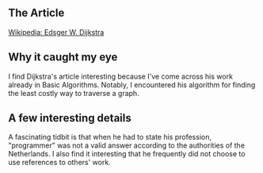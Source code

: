 ## The Article
<a href=https://en.wikipedia.org/wiki/Edsger_W._Dijkstra> Wikipedia: Edsger W. Dijkstra </a>

## Why it caught my eye
I find Dijkstra's article interesting because I've come across his work already in Basic Algorithms. Notably, I encountered his algorithm for finding the least costly way to traverse a graph. 

## A few interesting details
A fascinating tidbit is that when he had to state his profession, "programmer" was not a valid answer according to the authorities of the Netherlands. I also find it interesting that he frequently did not choose to use references to others' work.